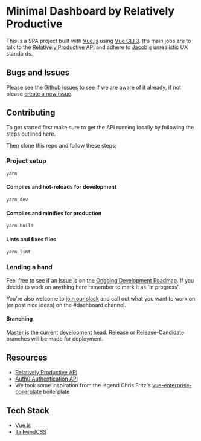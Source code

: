 # Minimal Dashboard by Relatively Productive

This is a SPA project built with [Vue.js](https://vuejs.org/) using [Vue CLI 3](https://github.com/vuejs/vue-cli). It's main jobs are to talk to the [Relatively Productive API](https://github.com/RelativelyProductive/Dashboard.API) and adhere to [Jacob's](https://github.com/jacobpretorius) unrealistic UX standards.

## Bugs and Issues

Please see the [Github issues](https://github.com/RelativelyProductive/Dashboard/issues) to see if we are aware of it already, if not please [create a new issue](https://github.com/RelativelyProductive/Dashboard/issues/new).

## Contributing

To get started first make sure to get the API running locally by following the steps outlined here.

Then clone this repo and follow these steps:

### Project setup

```!bash
yarn
```

#### Compiles and hot-reloads for development

```!bash
yarn dev
```

#### Compiles and minifies for production

```!bash
yarn build
```

#### Lints and fixes files

```!bash
yarn lint
```

### Lending a hand

Feel free to see if an Issue is on the [Ongoing Development Roadmap](https://github.com/RelativelyProductive/Dashboard/projects/1). If you decide to work on anything here remember to mark it as 'in progress'.

You're also welcome to [join our slack](https://join.slack.com/t/relativelyproductive/shared_invite/enQtNjcyODc1Nzc2Mjk1LTkwZjhjODMxZTU1MjBlY2JlYzBjMzI3NGJkOWI2MTc5N2ZhNzM1OGI0NjkyNGJjM2YyNWI5MDNmNjQ1ODZkMTE) and call out what you want to work on (or post nice ideas) on the #dashboard channel.

#### Branching

Master is the current development head. Release or Release-Candidate branches will be made for deployment.

## Resources

- [Relatively Productive API](https://github.com/RelativelyProductive/Dashboard.API)
- [Auth0 Authentication API](https://auth0.com/docs/api/authentication)
- We took some inspiration from the legend Chris Fritz's [vue-enterprise-boilerplate](https://github.com/chrisvfritz/vue-enterprise-boilerplate) boilerplate

## Tech Stack

- [Vue.js](https://vuejs.org/)
- [TailwindCSS](https://tailwindcss.com/)
